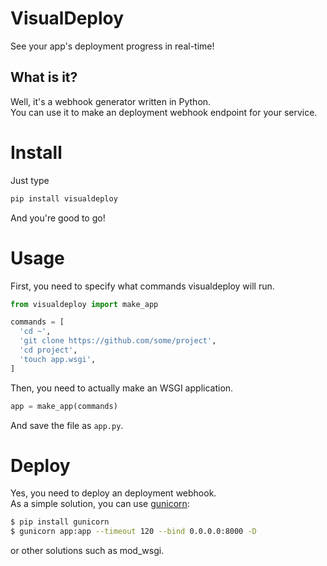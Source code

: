 # VisualDeploy
See your app's deployment progress in real-time!
## What is it?
Well, it's a webhook generator written in Python.  
You can use it to make an deployment webhook endpoint for your service.
# Install
Just type
```bash
pip install visualdeploy
```
And you're good to go!
# Usage 
First, you need to specify what commands visualdeploy will run.
```python
from visualdeploy import make_app

commands = [
  'cd ~',
  'git clone https://github.com/some/project',
  'cd project',
  'touch app.wsgi',
]
```
Then, you need to actually make an WSGI application.
```python
app = make_app(commands)
```
And save the file as `app.py`.  
# Deploy
Yes, you need to deploy an deployment webhook.  
As a simple solution, you can use [gunicorn](http://gunicorn.org/):
```bash
$ pip install gunicorn
$ gunicorn app:app --timeout 120 --bind 0.0.0.0:8000 -D
```
or other solutions such as mod_wsgi.
